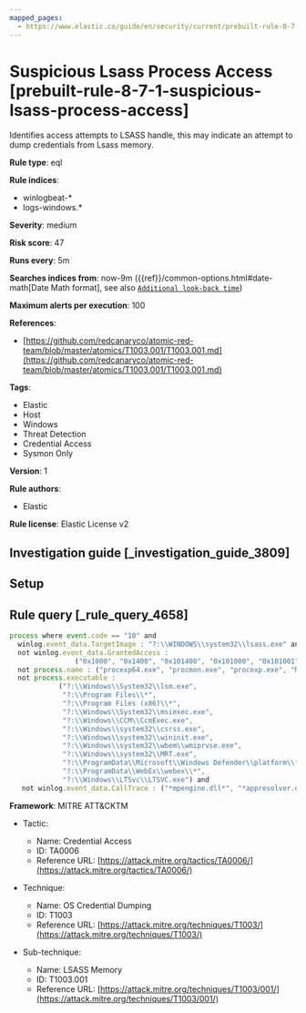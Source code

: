 ```yaml
---
mapped_pages:
  - https://www.elastic.co/guide/en/security/current/prebuilt-rule-8-7-1-suspicious-lsass-process-access.html
---
```


# Suspicious Lsass Process Access [prebuilt-rule-8-7-1-suspicious-lsass-process-access]

Identifies access attempts to LSASS handle, this may indicate an attempt to dump credentials from Lsass memory.

**Rule type**: eql

**Rule indices**:

* winlogbeat-*
* logs-windows.*

**Severity**: medium

**Risk score**: 47

**Runs every**: 5m

**Searches indices from**: now-9m ({{ref}}/common-options.html#date-math[Date Math format], see also [`Additional look-back time`](docs-content://solutions/security/detect-and-alert/create-detection-rule.md#rule-schedule))

**Maximum alerts per execution**: 100

**References**:

* [https://github.com/redcanaryco/atomic-red-team/blob/master/atomics/T1003.001/T1003.001.md](https://github.com/redcanaryco/atomic-red-team/blob/master/atomics/T1003.001/T1003.001.md)

**Tags**:

* Elastic
* Host
* Windows
* Threat Detection
* Credential Access
* Sysmon Only

**Version**: 1

**Rule authors**:

* Elastic

**Rule license**: Elastic License v2

## Investigation guide [_investigation_guide_3809]

## Setup

## Rule query [_rule_query_4658]

```js
process where event.code == "10" and
  winlog.event_data.TargetImage : "?:\\WINDOWS\\system32\\lsass.exe" and
  not winlog.event_data.GrantedAccess :
                ("0x1000", "0x1400", "0x101400", "0x101000", "0x101001", "0x100000", "0x100040", "0x3200", "0x40", "0x3200") and
  not process.name : ("procexp64.exe", "procmon.exe", "procexp.exe", "Microsoft.Identity.AadConnect.Health.AadSync.Host.ex") and
  not process.executable :
            ("?:\\Windows\\System32\\lsm.exe",
             "?:\\Program Files\\*",
             "?:\\Program Files (x86)\\*",
             "?:\\Windows\\System32\\msiexec.exe",
             "?:\\Windows\\CCM\\CcmExec.exe",
             "?:\\Windows\\system32\\csrss.exe",
             "?:\\Windows\\system32\\wininit.exe",
             "?:\\Windows\\system32\\wbem\\wmiprvse.exe",
             "?:\\Windows\\system32\\MRT.exe",
             "?:\\ProgramData\\Microsoft\\Windows Defender\\platform\\*",
             "?:\\ProgramData\\WebEx\\webex\\*",
             "?:\\Windows\\LTSvc\\LTSVC.exe") and
   not winlog.event_data.CallTrace : ("*mpengine.dll*", "*appresolver.dll*", "*sysmain.dll*")
```

**Framework**: MITRE ATT&CKTM

* Tactic:

    * Name: Credential Access
    * ID: TA0006
    * Reference URL: [https://attack.mitre.org/tactics/TA0006/](https://attack.mitre.org/tactics/TA0006/)

* Technique:

    * Name: OS Credential Dumping
    * ID: T1003
    * Reference URL: [https://attack.mitre.org/techniques/T1003/](https://attack.mitre.org/techniques/T1003/)

* Sub-technique:

    * Name: LSASS Memory
    * ID: T1003.001
    * Reference URL: [https://attack.mitre.org/techniques/T1003/001/](https://attack.mitre.org/techniques/T1003/001/)



